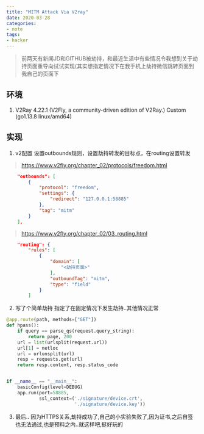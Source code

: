 ```yaml
---
title: "MITM Attack Via V2ray"
date: 2020-03-28
categories:
- note
tags:
- hacker
---
```


> 前两天有新闻JD和GITHUB被劫持，和最近生活中有些情况令我想到关于劫持页面重导向试试实现(其实想指定情况下在我手机上劫持微信跳转页面到我自己的页面下

## 环境
1. V2Ray 4.22.1 (V2Fly, a community-driven edition of V2Ray.) Custom (go1.13.8 linux/amd64)

## 实现
1. v2配置
设置outbounds规则，设置劫持转发的目标点，在routing设置转发

> https://www.v2fly.org/chapter_02/protocols/freedom.html
```json
    "outbounds": [
        {
            "protocol": "freedom",
            "settings": {
                "redirect": "127.0.0.1:58885"
            },
            "tag": "mitm"
        }
    ],
```
> https://www.v2fly.org/chapter_02/03_routing.html
```json
    "routing": {
        "rules": [
            {
                "domain": [
                    "<劫持页面>"
                ],
                "outboundTag": "mitm",
                "type": "field"
            }
        ]
```

2. 写了个简单劫持
指定了在固定情况下发生劫持..其他情况正常

```python
@app.route(path, methods=["GET"])
def hpass():
    if query == parse_qs(request.query_string):
        return page, 200
    url = list(urlsplit(request.url))
    url[1] = netloc
    url = urlunsplit(url)
    resp = requests.get(url)
    return resp.content, resp.status_code


if __name__ == "__main__":
    basicConfig(level=DEBUG)
    app.run(port=58885,
            ssl_context=('./signature/device.crt',
                         './signature/device.key'))
```

3. 最后..
因为HTTPS关系,劫持成功了,自己的小实验失败了,因为证书,之后自签也无法通过,也是预料之内..就这样吧,挺好玩的

